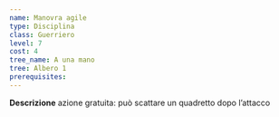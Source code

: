 ```yaml
---
name: Manovra agile
type: Disciplina
class: Guerriero
level: 7
cost: 4
tree_name: A una mano
tree: Albero 1
prerequisites: 
---
```


**Descrizione**
azione gratuita: può scattare un quadretto dopo l’attacco